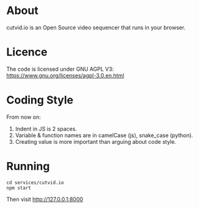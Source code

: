 # About

cutvid.io is an Open Source video sequencer that runs in your browser.

# Licence

The code is licensed under GNU AGPL V3: https://www.gnu.org/licenses/agpl-3.0.en.html

# Coding Style

From now on:

1. Indent in JS is 2 spaces.
2. Variable & function names are in camelCase (js), snake_case (python).
3. Creating value is more important than arguing about code style.

# Running

    cd services/cutvid.io
    npm start

Then visit http://127.0.0.1:8000
